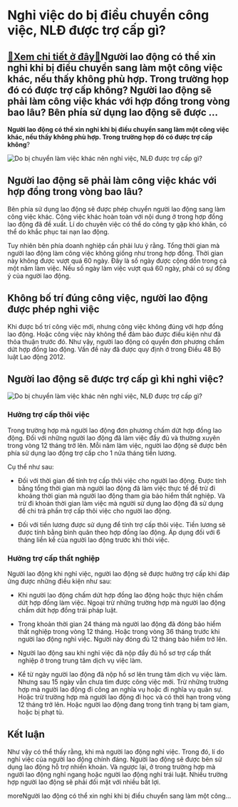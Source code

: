 Nghỉ việc do bị điều chuyển công việc, NLĐ được trợ cấp gì?
===========================================================

[:gift:Xem chi tiết ở đây:gift:](https://hddtvn.com/nghi-viec-do-bi-dieu-chuyen-cong-viec-nld-duoc-tro-cap-gi/)Người lao động có thể xin nghỉ khi bị điều chuyển sang làm một công việc khác, nếu thấy không phù hợp. Trong trường họp đó có được trợ cấp không? Người lao động sẽ phải làm công việc khác với hợp đồng trong vòng bao lâu? Bên phía sử dụng lao động sẽ được …
----------------------------------------------------------------------------------------------------------------------------------------------------------------------------------------------------------------------------------------------------------------

**Người lao động có thể xin nghỉ khi bị điều chuyển sang làm một công việc khác, nếu thấy không phù hợp. Trong trường họp đó có được trợ cấp không**?


![Do bị chuyển làm việc khác nên nghỉ việc, NLĐ được trợ cấp gì?](https://hddtvn.com/wp-content/uploads/2021/01/tro-cap-thoi-viec-min-15654822999091489850067.jpg)


Người lao động sẽ phải làm công việc khác với hợp đồng trong vòng bao lâu?
--------------------------------------------------------------------------


Bên phía sử dụng lao động sẽ được phép chuyển người lao động sang làm công việc khác. Công việc khác hoàn toàn với nội dung ở trong hợp đồng lao động đã đề xuất. Lí do chuyên việc có thể do công ty gặp khó khăn, có thể do khắc phục tai nạn lao động.


Tuy nhiên bên phía doanh nghiệp cần phải lưu ý rằng. Tổng thời gian mà người lao động làm công việc không giống như trong hợp đồng. Thời gian này không được vượt quá 60 ngày. Đây là số ngày được cộng dồn trong cả một năm làm việc. Nếu số ngày làm việc vượt quá 60 ngày, phải có sự đồng ý của người lao động.


Không bố trí đúng công việc, người lao động được phép nghỉ việc
---------------------------------------------------------------


Khi được bố trí công việc mới, nhưng công việc không đúng với hợp đồng lao động. Hoặc công việc này không thể đảm bảo được điều kiện như đã thỏa thuận trước đó. Như vậy, người lao động có quyền đơn phương chấm dứt hợp đồng lao động. Vấn đề này đã được quy định ở trong Điều 48 Bộ luật Lao động 2012.


Người lao động sẽ được trợ cấp gì khi nghỉ việc?
------------------------------------------------


![Do bị chuyển làm việc khác nên nghỉ việc, NLĐ được trợ cấp gì?](https://hddtvn.com/wp-content/uploads/2021/01/1hpGQryvwcuilPHSGwbHinQ.jpeg)


### Hưởng trợ cấp thôi việc


Trong trường hợp mà người lao động đơn phương chấm dứt hợp đồng lao động. Đối với những người lao động đã làm việc đầy đủ và thường xuyên trong vòng 12 tháng trở lên. Mỗi năm làm việc, người lao động sẽ được bên phía sử dụng lao động trợ cấp cho 1 nửa tháng tiền lương.


Cụ thể như sau:




* Đối với thời gian để tính trợ cấp thôi việc cho người lao động. Được tính bằng tổng thời gian mà người lao động đã làm việc thực tế để trừ đi khoảng thời gian mà người lao động tham gia bảo hiểm thất nghiệp. Và trừ đi khoản thời gian làm việc mà người sừ dụng lao động đã sử dụng để chi trả phần trợ cấp thôi việc cho người lao động.

* Đối với tiền lương được sử dụng để tính trợ cấp thôi việc. Tiền lương sẽ được tính bằng bình quân theo hợp đồng lao động. Áp dụng đối với 6 tháng liền kề của người lao động trước khi thôi việc.



### Hưởng trợ cấp thất nghiệp


Người lao động khi nghỉ việc, người lao động sẽ được hưởng trợ cấp khi đáp ứng được những điều kiện như sau:




* Khi người lao động chấm dứt hợp đồng lao động hoặc thực hiện chấm dứt hợp đồng làm việc. Ngoại trừ những trường hợp mà người lao động chấm dứt hợp đồng trái pháp luật.

* Trong khoản thời gian 24 tháng mà người lao động đã đóng bảo hiểm thất nghiệp trong vòng 12 tháng. Hoặc trong vòng 36 tháng trước khi người lao động nghỉ việc. Người này đóng đủ 12 tháng bảo hiểm trở lên.

* Người lao động sau khi nghỉ việc đã nộp đầy đủ hồ sơ trợ cấp thất nghiệp ở trong trung tâm dịch vụ việc làm.

* Kể từ ngày người lao động đã nộp hồ sơ lên trung tâm dịch vụ việc làm. Nhưng sau 15 ngày vẫn chưa tìm được công việc mới. Trừ những trường hợp mà người lao động đi công an nghĩa vụ hoặc đi nghĩa vụ quân sự. Hoặc trừ trường hợp mà người lao động đi học và có thời hạn trong vòng 12 tháng trở lên. Hoặc người lao động đang trong tình trạng bị tam giam, hoặc bị phạt tù.



Kết luận
--------


Như vậy có thể thấy rằng, khi mà người lao động nghỉ việc. Trong đó, lí do nghỉ việc của người lao động chính đáng. Người lao động sẽ được bên sử dụng lao động hỗ trợ nhiền khoản. Và ngược lại, ở trong trường hợp mà người lao động nghỉ ngang hoặc người lao động nghỉ trái luật. Nhiều trường hợp người lao động sẽ phải đối mặt với nhiều bất lợi.


moreNgười lao động có thể xin nghỉ khi bị điều chuyển sang làm một công…

